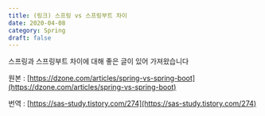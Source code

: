 ```yaml
---
title: (링크) 스프링 vs 스프링부트 차이
date: 2020-04-08
category: Spring
draft: false
---
```


스프링과 스프링부트 차이에 대해 좋은 글이 있어 가져왔습니다

원본 : [https://dzone.com/articles/spring-vs-spring-boot](https://dzone.com/articles/spring-vs-spring-boot)

번역 : [https://sas-study.tistory.com/274](https://sas-study.tistory.com/274)
